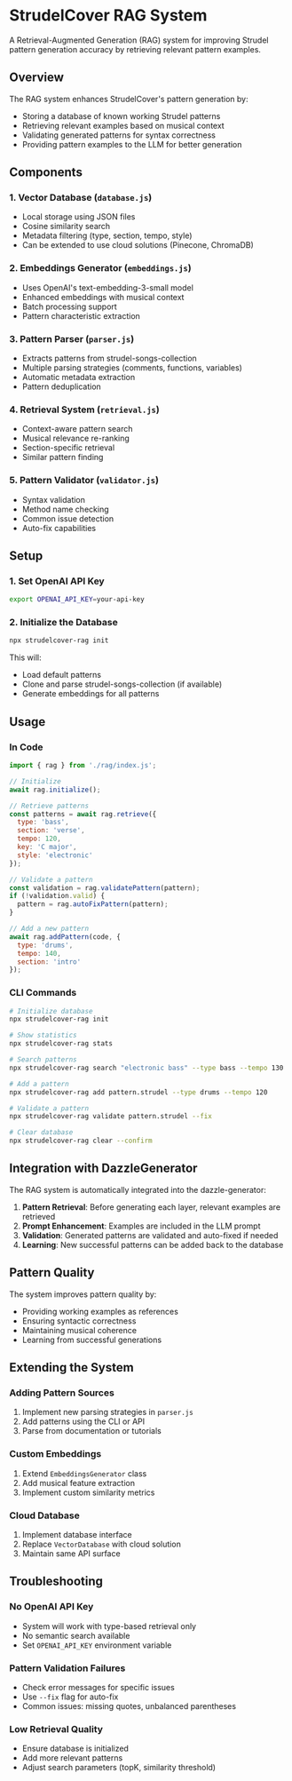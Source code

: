# StrudelCover RAG System

A Retrieval-Augmented Generation (RAG) system for improving Strudel pattern generation accuracy by retrieving relevant pattern examples.

## Overview

The RAG system enhances StrudelCover's pattern generation by:
- Storing a database of known working Strudel patterns
- Retrieving relevant examples based on musical context
- Validating generated patterns for syntax correctness
- Providing pattern examples to the LLM for better generation

## Components

### 1. Vector Database (`database.js`)
- Local storage using JSON files
- Cosine similarity search
- Metadata filtering (type, section, tempo, style)
- Can be extended to use cloud solutions (Pinecone, ChromaDB)

### 2. Embeddings Generator (`embeddings.js`)
- Uses OpenAI's text-embedding-3-small model
- Enhanced embeddings with musical context
- Batch processing support
- Pattern characteristic extraction

### 3. Pattern Parser (`parser.js`)
- Extracts patterns from strudel-songs-collection
- Multiple parsing strategies (comments, functions, variables)
- Automatic metadata extraction
- Pattern deduplication

### 4. Retrieval System (`retrieval.js`)
- Context-aware pattern search
- Musical relevance re-ranking
- Section-specific retrieval
- Similar pattern finding

### 5. Pattern Validator (`validator.js`)
- Syntax validation
- Method name checking
- Common issue detection
- Auto-fix capabilities

## Setup

### 1. Set OpenAI API Key
```bash
export OPENAI_API_KEY=your-api-key
```

### 2. Initialize the Database
```bash
npx strudelcover-rag init
```

This will:
- Load default patterns
- Clone and parse strudel-songs-collection (if available)
- Generate embeddings for all patterns

## Usage

### In Code

```javascript
import { rag } from './rag/index.js';

// Initialize
await rag.initialize();

// Retrieve patterns
const patterns = await rag.retrieve({
  type: 'bass',
  section: 'verse',
  tempo: 120,
  key: 'C major',
  style: 'electronic'
});

// Validate a pattern
const validation = rag.validatePattern(pattern);
if (!validation.valid) {
  pattern = rag.autoFixPattern(pattern);
}

// Add a new pattern
await rag.addPattern(code, {
  type: 'drums',
  tempo: 140,
  section: 'intro'
});
```

### CLI Commands

```bash
# Initialize database
npx strudelcover-rag init

# Show statistics
npx strudelcover-rag stats

# Search patterns
npx strudelcover-rag search "electronic bass" --type bass --tempo 130

# Add a pattern
npx strudelcover-rag add pattern.strudel --type drums --tempo 120

# Validate a pattern
npx strudelcover-rag validate pattern.strudel --fix

# Clear database
npx strudelcover-rag clear --confirm
```

## Integration with DazzleGenerator

The RAG system is automatically integrated into the dazzle-generator:

1. **Pattern Retrieval**: Before generating each layer, relevant examples are retrieved
2. **Prompt Enhancement**: Examples are included in the LLM prompt
3. **Validation**: Generated patterns are validated and auto-fixed if needed
4. **Learning**: New successful patterns can be added back to the database

## Pattern Quality

The system improves pattern quality by:
- Providing working examples as references
- Ensuring syntactic correctness
- Maintaining musical coherence
- Learning from successful generations

## Extending the System

### Adding Pattern Sources
1. Implement new parsing strategies in `parser.js`
2. Add patterns using the CLI or API
3. Parse from documentation or tutorials

### Custom Embeddings
1. Extend `EmbeddingsGenerator` class
2. Add musical feature extraction
3. Implement custom similarity metrics

### Cloud Database
1. Implement database interface
2. Replace `VectorDatabase` with cloud solution
3. Maintain same API surface

## Troubleshooting

### No OpenAI API Key
- System will work with type-based retrieval only
- No semantic search available
- Set `OPENAI_API_KEY` environment variable

### Pattern Validation Failures
- Check error messages for specific issues
- Use `--fix` flag for auto-fix
- Common issues: missing quotes, unbalanced parentheses

### Low Retrieval Quality
- Ensure database is initialized
- Add more relevant patterns
- Adjust search parameters (topK, similarity threshold)